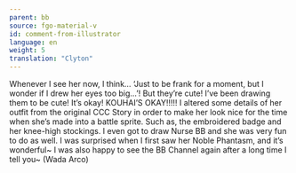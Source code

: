 ```yaml
---
parent: bb
source: fgo-material-v
id: comment-from-illustrator
language: en
weight: 5
translation: "Clyton"
---
```


Whenever I see her now, I think… ‘Just to be frank for a moment, but I wonder if I drew her eyes too big…’! But they’re cute! I’ve been drawing them to be cute! It’s okay! KOUHAI’S OKAY!!!!!
I altered some details of her outfit from the original CCC Story in order to make her look nice for the time when she’s made into a battle sprite. Such as, the embroidered badge and her knee-high stockings. I even got to draw Nurse BB and she was very fun to do as well. I was surprised when I first saw her Noble Phantasm, and it’s wonderful~ I was also happy to see the BB Channel again after a long time I tell you~ (Wada Arco)
